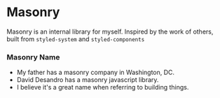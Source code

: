 # Masonry

Masonry is an internal library for myself. Inspired by the work of others, built from `styled-system` and `styled-components`

### Masonry Name

- My father has a masonry company in Washington, DC.
- David Desandro has a masonry javascript library.
- I believe it's a great name when referring to building things.
